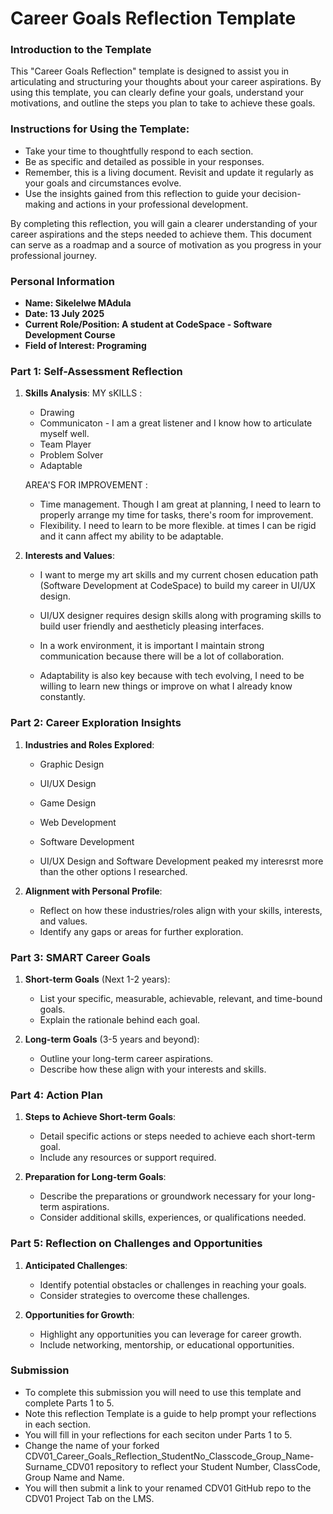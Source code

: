 
# Career Goals Reflection Template

### Introduction to the Template

This "Career Goals Reflection" template is designed to assist you in articulating and structuring your thoughts about your career aspirations. By using this template, you can clearly define your goals, understand your motivations, and outline the steps you plan to take to achieve these goals.

### Instructions for Using the Template:

- Take your time to thoughtfully respond to each section.
- Be as specific and detailed as possible in your responses.
- Remember, this is a living document. Revisit and update it regularly as your goals and circumstances evolve.
- Use the insights gained from this reflection to guide your decision-making and actions in your professional development.

By completing this reflection, you will gain a clearer understanding of your career aspirations and the steps needed to achieve them. This document can serve as a roadmap and a source of motivation as you progress in your professional journey.

### Personal Information

- **Name: Sikelelwe MAdula**
- **Date: 13 July 2025**
- **Current Role/Position: A student at CodeSpace - Software Development Course**
- **Field of Interest: Programing**

### Part 1: Self-Assessment Reflection

1. **Skills Analysis**:
    MY sKILLS :
    - Drawing
    - Communicaton - I am a great listener and I know how to articulate myself well.
    - Team Player
    - Problem Solver
    - Adaptable 
    
    AREA'S FOR IMPROVEMENT :
    - Time management. Though I am great at planning, I need to learn to properly arrange my time for tasks, there's room for improvement.
    - Flexibility. I need to learn to be more flexible. at times I can be rigid and it cann affect my ability to be adaptable.
2. **Interests and Values**:
    
    - I want to merge my art skills and my current chosen education path (Software Development at CodeSpace) to build my career in UI/UX design.
    - UI/UX designer requires design skills along with programing skills to build user friendly and aestheticly pleasing interfaces.

    - In a work environment, it is important I maintain strong communication because there will be a lot of collaboration.
    - Adaptability is also key because with tech evolving, I need to be willing to learn new things or improve on what I already know constantly. 

### Part 2: Career Exploration Insights

1. **Industries and Roles Explored**:
    
    - Graphic Design
    - UI/UX Design
    - Game Design
    - Web Development
    - Software Development

    - UI/UX Design and Software Development peaked my interesrst more than the other options I researched.
2. **Alignment with Personal Profile**:
    
    - Reflect on how these industries/roles align with your skills, interests, and values.
    - Identify any gaps or areas for further exploration.

### Part 3: SMART Career Goals

1. **Short-term Goals** (Next 1-2 years):
    
    - List your specific, measurable, achievable, relevant, and time-bound goals.
    - Explain the rationale behind each goal.
2. **Long-term Goals** (3-5 years and beyond):
    
    - Outline your long-term career aspirations.
    - Describe how these align with your interests and skills.

### Part 4: Action Plan

1. **Steps to Achieve Short-term Goals**:
    
    - Detail specific actions or steps needed to achieve each short-term goal.
    - Include any resources or support required.
2. **Preparation for Long-term Goals**:
    
    - Describe the preparations or groundwork necessary for your long-term aspirations.
    - Consider additional skills, experiences, or qualifications needed.

### Part 5: Reflection on Challenges and Opportunities

1. **Anticipated Challenges**:
    
    - Identify potential obstacles or challenges in reaching your goals.
    - Consider strategies to overcome these challenges.
2. **Opportunities for Growth**:
    
    - Highlight any opportunities you can leverage for career growth.
    - Include networking, mentorship, or educational opportunities.

### Submission

- To complete this submission you will need to use this template and complete Parts 1 to 5.
- Note this reflection Template is a guide to help prompt your reflections in each section.
- You will fill in your reflections for each seciton under Parts 1 to 5.
- Change the name of your forked CDV01_Career_Goals_Reflection_StudentNo_Classcode_Group_Name-Surname_CDV01 repository to reflect your Student Number, ClassCode, Group Name and Name.
- You will then submit a link to your renamed CDV01 GitHub repo to the CDV01 Project Tab on the LMS.


